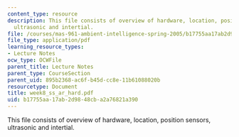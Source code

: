 ```yaml
---
content_type: resource
description: This file consists of overview of hardware, location, position sensors,
  ultrasonic and intertial.
file: /courses/mas-961-ambient-intelligence-spring-2005/b17755aa17ab2d9848cba2a76821a390_week8_ss_ar_hard.pdf
file_type: application/pdf
learning_resource_types:
- Lecture Notes
ocw_type: OCWFile
parent_title: Lecture Notes
parent_type: CourseSection
parent_uid: 895b2368-ac6f-b45d-cc8e-11b61088020b
resourcetype: Document
title: week8_ss_ar_hard.pdf
uid: b17755aa-17ab-2d98-48cb-a2a76821a390
---
```

This file consists of overview of hardware, location, position sensors, ultrasonic and intertial.

